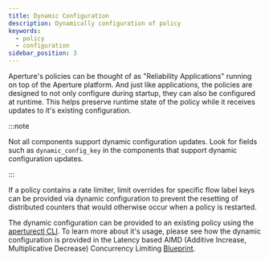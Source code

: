 ```yaml
---
title: Dynamic Configuration
description: Dynamically configuration of policy
keywords:
  - policy
  - configuration
sidebar_position: 3
---
```


Aperture's policies can be thought of as "Reliability Applications" running on
top of the Aperture platform. And just like applications, the policies are
designed to not only configure during startup, they can also be configured at
runtime. This helps preserve runtime state of the policy while it receives
updates to it's existing configuration.

:::note

Not all components support dynamic configuration updates. Look for fields such
as `dynamic_config_key` in the components that support dynamic configuration
updates.

:::

If a policy contains a rate limiter, limit overrides for specific flow label
keys can be provided via dynamic configuration to prevent the resetting of
distributed counters that would otherwise occur when a policy is restarted.

The dynamic configuration can be provided to an existing policy using the
[aperturectl CLI](/reference/aperturectl/apply/apply.md). To learn more about
it's usage, please see how the dynamic configuration is provided in the Latency
based AIMD (Additive Increase, Multiplicative Decrease) Concurrency Limiting
[Blueprint](/reference/policies/bundled-blueprints/policies/latency-aimd-concurrency-limiting.md).
